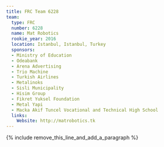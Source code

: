 ```yaml
---
title: FRC Team 6228
team:
  type: FRC
  number: 6228
  name: Mat Robotics
  rookie_year: 2016
  location: Istanbul, Istanbul, Turkey
  sponsors:
  - Ministry of Education
  - Odeabank
  - Arena Advertising
  - Trio Machine
  - Turkish Airlines
  - Metalinoks
  - Sisli Municipality
  - Hisim Group
  - Fikret Yuksel Foundation
  - Metal Yapi
  - Macka Akif Tuncel Vocational and Technical High School
  links:
    Website: http://matrobotics.tk
---
```


{% include remove_this_line_and_add_a_paragraph %}